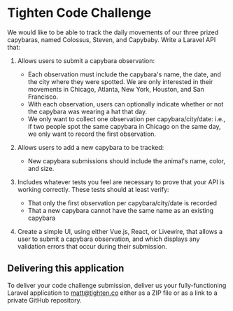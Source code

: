 # Tighten Code Challenge

We would like to be able to track the daily movements of our three prized capybaras, named Colossus, Steven, and Capybaby. Write a Laravel API that:

1. Allows users to submit a capybara observation:
    - Each observation must include the capybara's name, the date, and the city where they were spotted. We are only interested in their movements in Chicago, Atlanta, New York, Houston, and San Francisco.
    - With each observation, users can optionally indicate whether or not the capybara was wearing a hat that day.
    - We only want to collect one observation per capybara/city/date: i.e., if two people spot the same capybara in Chicago on the same day, we only want to record the first observation.

2. Allows users to add a new capybara to be tracked:
    - New capybara submissions should include the animal's name, color, and size.

3. Includes whatever tests you feel are necessary to prove that your API is working correctly. These tests should at least verify:
    - That only the first observation per capybara/city/date is recorded
    - That a new capybara cannot have the same name as an existing capybara

4. Create a simple UI, using either Vue.js, React, or Livewire, that allows a user to submit a capybara observation, and which displays any validation errors that occur during their submission.


## Delivering this application

To deliver your code challenge submission, deliver us your fully-functioning Laravel application to matt@tighten.co either as a ZIP file or as a link to a private GitHub repository.